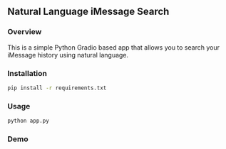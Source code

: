 ## Natural Language iMessage Search

### Overview

This is a simple Python Gradio based app that allows you to search your iMessage history using natural language.

### Installation

```bash
pip install -r requirements.txt
```

### Usage

```bash
python app.py
```

### Demo

<tbd>
